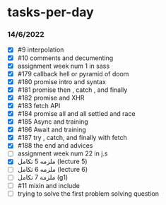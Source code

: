 # tasks-per-day
### 14/6/2022
- [x] #9 interpolation
- [x] #10 comments and decumenting
- [x] assignment week num 1 in sass
- [x] #179 callback hell or pyramid of doom
- [x] #180 promise intro and syntax
- [x] #181 promise then , catch , and finally
- [x] #182 promise and XHR
- [x] #183 fetch API
- [x] #184 promise all and all settled and race
- [x] #185 Async and training
- [x] #186 Await and training
- [x] #187 try , catch, and finally with fetch
- [x] #188 the end and advices
- [ ] assignment week num 22 in j.s
- [x] ملزمه 5 تكامل (lecture 5)
- [ ] ملزمه 6 تكامل (lecture 6)
- [ ] ملزمه 7 تكامل (g1)
- [ ] #11 mixin and include
- [ ] trying to solve the first problem solving question
